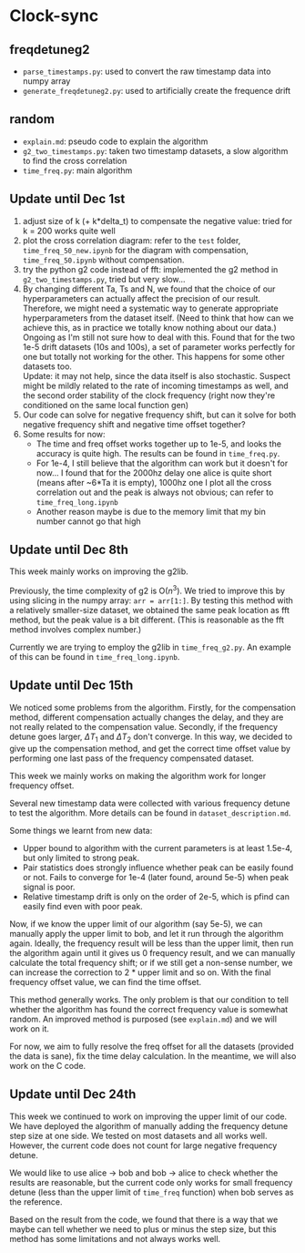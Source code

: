 # Clock-sync
## freqdetuneg2 
- `parse_timestamps.py`: used to convert the raw timestamp data into numpy array
- `generate_freqdetuneg2.py`: used to artificially create the frequence drift

## random
- `explain.md`: pseudo code to explain the algorithm
- `g2_two_timestamps.py`: taken two timestamp datasets, a slow algorithm to find the cross correlation
- `time_freq.py`: main algorithm



## Update until Dec 1st
<!-- 1. 32 bits integer (in the timestamp also) -->
1. adjust size of k (+ k*delta_t) to compensate the negative value: tried for k = 200 works quite well
2. plot the cross correlation diagram: refer to the `test` folder, `time_freq_50_new.ipynb` for the diagram with compensation, `time_freq_50.ipynb` without compensation.
3. try the python g2 code instead of fft: implemented the g2 method in `g2_two_timestamps.py`, tried but very slow...
4. By changing different Ta, Ts and N, we found that the choice of our hyperparameters can actually affect the precision of our result. Therefore, we might need a systematic way to generate appropriate hyperparameters from the dataset itself. (Need to think that how can we achieve this, as in practice we totally know nothing about our data.)\
Ongoing as I'm still not sure how to deal with this. Found that for the two 1e-5 drift datasets (10s and 100s), a set of parameter works perfectly for one but totally not working for the other. This happens for some other datasets too.\
Update: it may not help, since the data itself is also stochastic. Suspect might be mildly related to the rate of incoming timestamps as well, and the second order stability of the clock frequency (right now they're conditioned on the same local function gen)
5. Our code can solve for negative frequency shift, but can it solve for both negative frequency shift and negative time offset together?
6. Some results for now: 
    - The time and freq offset works together up to 1e-5, and looks the accuracy is quite high. The results can be found in `time_freq.py`. 
    - For 1e-4, I still believe that the algorithm can work but it doesn't for now... I found that for the 2000hz delay one alice is quite short (means after ~6*Ta it is empty), 1000hz one I plot all the cross correlation out and the peak is always not obvious; can refer to `time_freq_long.ipynb`
    - Another reason maybe is due to the memory limit that my bin number cannot go that high

## Update until Dec 8th
This week mainly works on improving the g2lib. 

Previously, the time complexity of g2 is O($n^3$). We tried to improve this by using slicing in the numpy array: `arr = arr[1:]`. By testing this method with a relatively smaller-size dataset, we obtained the same peak location as fft method, but the peak value is a bit different. (This is reasonable as the fft method involves complex number.)

Currently we are trying to employ the g2lib in `time_freq_g2.py`. An example of this can be found in `time_freq_long.ipynb`.

## Update until Dec 15th
We noticed some problems from the algorithm. Firstly, for the compensation method, different compensation actually changes the delay, and they are not really related to the compensation value. Secondly, if the frequency detune goes larger, $\Delta T_1$ and $\Delta T_2$ don't converge. In this way, we decided to give up the compensation method, and get the correct time offset value by performing one last pass of the frequency compensated dataset.

This week we mainly works on making the algorithm work for longer frequency offset.

Several new timestamp data were collected with various frequency detune to test the algorithm. More details can be found in `dataset_description.md`.

Some things we learnt from new data:
- Upper bound to algorithm with the current parameters is at least 1.5e-4, but only limited to strong peak.
- Pair statistics does strongly influence whether peak can be easily found or not. Fails to converge for 1e-4 (later found, around 5e-5) when peak signal is poor.
- Relative timestamp drift is only on the order of 2e-5, which is pfind can easily find even with poor peak.

Now, if we know the upper limit of our algorithm (say 5e-5), we can manually apply the upper limit to bob, and let it run through the algorithm again. Ideally, the frequency result will be less than the upper limit, then run the algorithm again until it gives us 0 frequency result, and we can manually calculate the total frequency shift; or if we still get a non-sense number, we can increase the correction to 2 * upper limit and so on. With the final frequency offset value, we can find the time offset.

This method generally works. The only problem is that our condition to tell whether the algorithm has found the correct frequency value is somewhat random. An improved method is purposed (see `explain.md`) and we will work on it.

For now, we aim to fully resolve the freq offset for all the datasets (provided the data is sane), fix the time delay calculation. In the meantime, we will also work on the C code.

## Update until Dec 24th
This week we continued to work on improving the upper limit of our code. We have deployed the algorithm of manually adding the frequency detune step size at one side. We tested on most datasets and all works well. However, the current code does not count for large negative frequency detune.

We would like to use alice -> bob and bob -> alice to check whether the results are reasonable, but the current code only works for small frequency detune (less than the upper limit of `time_freq` function) when bob serves as the reference.

Based on the result from the code, we found that there is a way that we maybe can tell whether we need to plus or minus the step size, but this method has some limitations and not always works well.